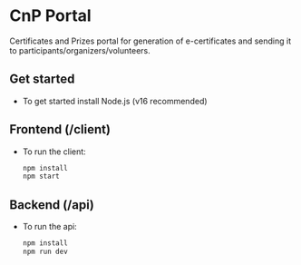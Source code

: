 # CnP Portal

Certificates and Prizes portal for generation of e-certificates and sending it to participants/organizers/volunteers.

## Get started

- To get started install Node.js (v16 recommended)

## Frontend (/client)

- To run the client:
  ```bash
  npm install
  npm start
  ```

## Backend (/api)

- To run the api:
  ```bash
  npm install
  npm run dev
  ```
